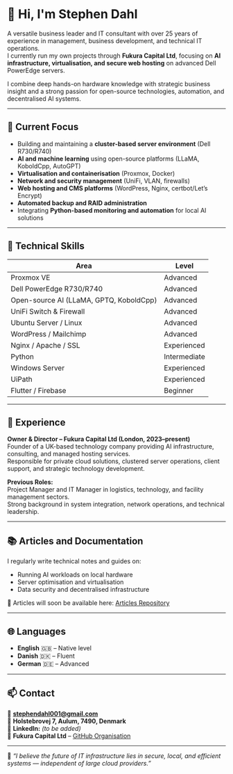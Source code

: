 # 👋 Hi, I'm Stephen Dahl  

A versatile business leader and IT consultant with over 25 years of experience in management, business development, and technical IT operations.  
I currently run my own projects through **Fukura Capital Ltd**, focusing on **AI infrastructure, virtualisation, and secure web hosting** on advanced Dell PowerEdge servers.

I combine deep hands-on hardware knowledge with strategic business insight and a strong passion for open-source technologies, automation, and decentralised AI systems.

---

## 🔭 Current Focus
- Building and maintaining a **cluster-based server environment** (Dell R730/R740)
- **AI and machine learning** using open-source platforms (LLaMA, KoboldCpp, AutoGPT)
- **Virtualisation and containerisation** (Proxmox, Docker)
- **Network and security management** (UniFi, VLAN, firewalls)
- **Web hosting and CMS platforms** (WordPress, Nginx, certbot/Let’s Encrypt)
- **Automated backup and RAID administration**
- Integrating **Python-based monitoring and automation** for local AI solutions

---

## 🧰 Technical Skills
| Area | Level |
|------|--------|
| Proxmox VE | Advanced |
| Dell PowerEdge R730/R740 | Advanced |
| Open-source AI (LLaMA, GPTQ, KoboldCpp) | Advanced |
| UniFi Switch & Firewall | Advanced |
| Ubuntu Server / Linux | Advanced |
| WordPress / Mailchimp | Advanced |
| Nginx / Apache / SSL | Experienced |
| Python | Intermediate |
| Windows Server | Experienced |
| UiPath | Experienced |
| Flutter / Firebase | Beginner |

---

## 💼 Experience
**Owner & Director – Fukura Capital Ltd (London, 2023–present)**  
Founder of a UK-based technology company providing AI infrastructure, consulting, and managed hosting services.  
Responsible for private cloud solutions, clustered server operations, client support, and strategic technology development.

**Previous Roles:**  
Project Manager and IT Manager in logistics, technology, and facility management sectors.  
Strong background in system integration, network operations, and technical leadership.

---

## 📚 Articles and Documentation
I regularly write technical notes and guides on:
- Running AI workloads on local hardware  
- Server optimisation and virtualisation  
- Data security and decentralised infrastructure  

📖 Articles will soon be available here: [Articles Repository](#)

---

## 🌐 Languages
- **English** 🇬🇧 – Native level  
- **Danish** 🇩🇰 – Fluent  
- **German** 🇩🇪 – Advanced  

---

## 📫 Contact
📧 **stephendahl001@gmail.com**  
📍 **Holstebrovej 7, Aulum, 7490, Denmark**  
🔗 **LinkedIn:** *(to be added)*  
🏢 **Fukura Capital Ltd** – [GitHub Organisation](https://github.com/fukuracapital)

---

💬 *“I believe the future of IT infrastructure lies in secure, local, and efficient systems — independent of large cloud providers.”*
